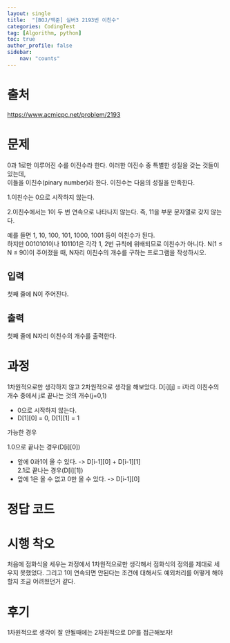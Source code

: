 ```yaml
---
layout: single
title:  "[BOJ/백준] 실버3 2193번 이친수"
categories: CodingTest
tag: [Algorithm, python]
toc: true
author_profile: false
sidebar:
    nav: "counts"
---
```


# 출처
<https://www.acmicpc.net/problem/2193>


# 문제
0과 1로만 이루어진 수를 이진수라 한다. 이러한 이진수 중 특별한 성질을 갖는 것들이 있는데,   
이들을 이친수(pinary number)라 한다. 이친수는 다음의 성질을 만족한다.

1.이친수는 0으로 시작하지 않는다.  

2.이친수에서는 1이 두 번 연속으로 나타나지 않는다. 즉, 11을 부분 문자열로 갖지 않는다.  

예를 들면 1, 10, 100, 101, 1000, 1001 등이 이친수가 된다.   
하지만 0010101이나 101101은 각각 1, 2번 규칙에 위배되므로 이친수가 아니다.
N(1 ≤ N ≤ 90)이 주어졌을 때, N자리 이친수의 개수를 구하는 프로그램을 작성하시오.

## 입력
첫째 줄에 N이 주어진다.


## 출력
첫째 줄에 N자리 이친수의 개수를 출력한다.
  
  
# 과정
1차원적으로만 생각하지 않고 2차원적으로 생각을 해보았다.
D[i][j] = i자리 이친수의 개수 중에서 j로 끝나는 것의 개수(j=0,1)
- 0으로 시작하지 않는다.  
- D[1][0] = 0, D[1][1] = 1  

가능한 경우  

1.0으로 끝나는 경우(D[i][0])  
- 앞에 0과1이 올 수 있다. -> D[i-1][0] + D[i-1][1]  
2.1로 끝나는 경우(D[i][1])  
- 앞에 1은 올 수 없고 0만 올 수 있다. -> D[i-1][0]  

# 정답 코드
<script src="https://gist.github.com/kghees/d980bc8b4f50d0d9bab1b5e9384b5619.js"></script>  
  
    

# 시행 착오
처음에 점화식을 세우는 과정에서 1차원적으로만 생각해서
점화식의 정의를 제대로 세우지 못했었다.
그리고 1이 연속되면 안된다는 조건에 대해서도
예외처리를 어떻게 해야할지 조금 어려웠던거 같다.


# 후기
1차원적으로 생각이 잘 안될때에는 2차원적으로 DP를 접근해보자! 


